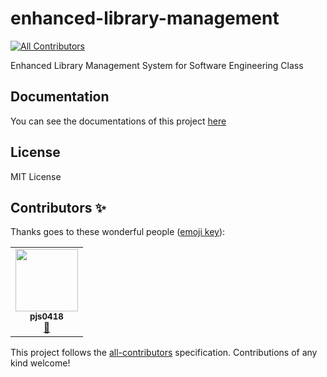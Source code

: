 # enhanced-library-management
<!-- ALL-CONTRIBUTORS-BADGE:START - Do not remove or modify this section -->
[![All Contributors](https://img.shields.io/badge/all_contributors-1-orange.svg?style=flat-square)](#contributors-)
<!-- ALL-CONTRIBUTORS-BADGE:END -->
Enhanced Library Management System for Software Engineering Class


## Documentation
You can see the documentations of this project [here](https://github.com/2021-caucse-software-engineering/enhanced-library-management/tree/main/docs)  


## License
MIT License


## Contributors ✨

Thanks goes to these wonderful people ([emoji key](https://allcontributors.org/docs/en/emoji-key)):

<!-- ALL-CONTRIBUTORS-LIST:START - Do not remove or modify this section -->
<!-- prettier-ignore-start -->
<!-- markdownlint-disable -->
<table>
  <tr>
    <td align="center"><a href="https://github.com/pjs0418"><img src="https://avatars.githubusercontent.com/u/33286894?v=4?s=100" width="100px;" alt=""/><br /><sub><b>pjs0418</b></sub></a><br /><a href="https://github.com/2021-caucse-software-engineering/enhanced-library-management/commits?author=pjs0418" title="Documentation">📖</a></td>
  </tr>
</table>

<!-- markdownlint-restore -->
<!-- prettier-ignore-end -->

<!-- ALL-CONTRIBUTORS-LIST:END -->

This project follows the [all-contributors](https://github.com/all-contributors/all-contributors) specification. Contributions of any kind welcome!
